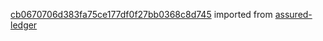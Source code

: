 [cb0670706d383fa75ce177df0f27bb0368c8d745](https://github.com/insolar/assured-ledger/commit/cb0670706d383fa75ce177df0f27bb0368c8d745) imported from [assured-ledger](https://github.com/insolar/assured-ledger)

